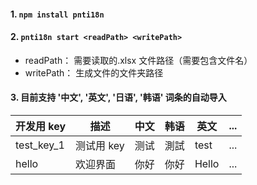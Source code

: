 #### 1. `npm install pnti18n`

#### 2. `pnti18n start <readPath> <writePath>`

- readPath： 需要读取的.xlsx 文件路径（需要包含文件名）
- writePath： 生成文件的文件夹路径

#### 3. 目前支持 '中文', '英文', '日语', '韩语' 词条的自动导入

| 开发用 key | 描述       | 中文 | 韩语 | 英文  | ... |
| ---------- | ---------- | ---- | ---- | ----- | --- |
| test_key_1 | 测试用 key | 测试 | 測試 | test  | ... |
| hello      | 欢迎界面   | 你好 | 你好 | Hello | ... |
